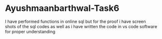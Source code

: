 # Ayushmaanbarthwal-Task6
I have performed functions in online sql but for the proof i have screen shots of the sql codes as well as i have written the code in vs code software for proper understanding 
